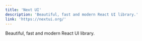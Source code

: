 ```yaml
---
title: 'Next UI'
description: 'Beautiful, fast and modern React UI library.'
link: 'https://nextui.org/'
---
```

Beautiful, fast and modern React UI library.